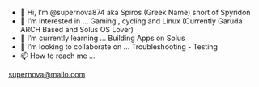 - 👋 Hi, I’m @supernova874 aka Spiros (Greek Name) short of Spyridon
- 👀 I’m interested in ... Gaming , cycling and Linux (Currently Garuda ARCH Based and Solus OS Lover)
- 🌱 I’m currently learning ... Building Apps on Solus
- 💞️ I’m looking to collaborate on ... Troubleshooting - Testing
- 📫 How to reach me ...

supernova@mailo.com

<!---
supernova874/supernova874 is a ✨ special ✨ repository because its `README.md` (this file) appears on your GitHub profile.
You can click the Preview link to take a look at your changes.
--->
